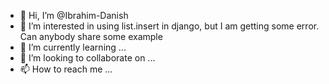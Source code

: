 - 👋 Hi, I’m @Ibrahim-Danish
- 👀 I’m interested in using list.insert in django, but I am getting some error. Can anybody share some example
- 🌱 I’m currently learning ...
- 💞️ I’m looking to collaborate on ...
- 📫 How to reach me ...

<!---
Ibrahim-Danish/Ibrahim-Danish is a ✨ special ✨ repository because its `README.md` (this file) appears on your GitHub profile.
You can click the Preview link to take a look at your changes.
--->
